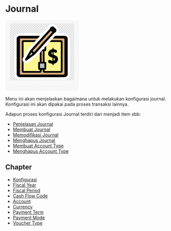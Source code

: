 # Journal

![](/img/journal/journal.png)

Menu ini akan menjelaskan bagaimana untuk melakukan konfigurasi journal.
Konfigurasi ini akan dipakai pada proses transaksi lainnya.

Adapun proses konfigurasi Journal terdiri dari menjadi item sbb:
- [Penjelasan Journal](journal/penjelasan.md)
- [Membuat Journal](journal/membuat.md)
- [Memodifikasi Journal](journal/memodifikasi.md)
- [Menghapus Journal](journal/menghapus.md)
- [Membuat Account Type](journal/membuat-account-type.md)
- [Menghapus Account Type](journal/hapus-account-type.md)

## Chapter
- [Konfigurasi](../konfigurasi.md)
- [Fiscal Year](./fiscal-year.md)
- [Fiscal Period](./fiscal-period.md)
- [Cash Flow Code](./cash-flow-code.md)
- [Account](./account.md)
- [Currency](./currency.md)
- [Payment Term](./payment-term.md)
- [Payment Mode](./payment-mode.md)
- [Voucher Type](./voucher-type.md)
